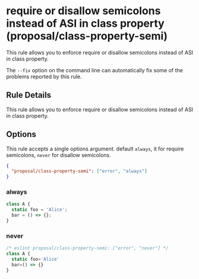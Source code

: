 # require or disallow semicolons instead of ASI in class property (proposal/class-property-semi)

This rule allows you to enforce require or disallow semicolons instead of ASI in class property.

The `--fix` option on the command line can automatically fix some of the problems reported by this rule.

## Rule Details

This rule allows you to enforce require or disallow semicolons instead of ASI in class property.

## Options

This rule accepts a single options argument. default `always`, it for require semicolons, `never` for disallow semicolons.

```json
{
  "proposal/class-property-semi": ["error", "always"]
}
```

### always

```js
class A {
  static foo = 'Alice';
  bar = () => {};
}
```

### never

```js
/* eslint proposal/class-property-semi: ["error", "never"] */
class A {
  static foo='Alice'
  bar=() => {}
}
```
